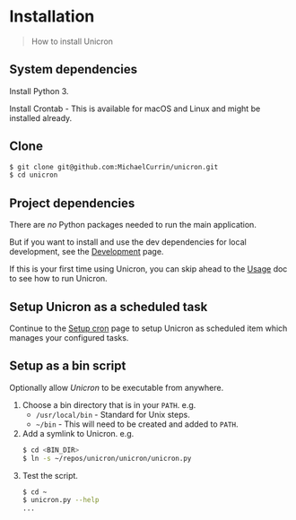 # Installation
> How to install Unicron


## System dependencies

Install Python 3.

Install Crontab - This is available for macOS and Linux and might be installed already.


## Clone

```bash
$ git clone git@github.com:MichaelCurrin/unicron.git
$ cd unicron
```


## Project dependencies

There are _no_ Python packages needed to run the main application.

But if you want to install and use the dev dependencies for local development, see the [Development](development.md) page.

If this is your first time using Unicron, you can skip ahead to the [Usage](usage.md) doc to see how to run Unicron. 


## Setup Unicron as a scheduled task

Continue to the [Setup cron](setup_cron.md) page to setup Unicron as scheduled item which manages your configured tasks.


## Setup as a bin script

Optionally allow _Unicron_ to be executable from anywhere.

1. Choose a bin directory that is in your `PATH`. e.g.
    - `/usr/local/bin` - Standard for Unix steps.
    - `~/bin` - This will need to be created and added to `PATH`.
2. Add a symlink to Unicron. e.g.
    ```sh
    $ cd <BIN_DIR>
    $ ln -s ~/repos/unicron/unicron/unicron.py
    ```
3. Test the script.
    ```sh
    $ cd ~
    $ unicron.py --help
    ...
    ```

